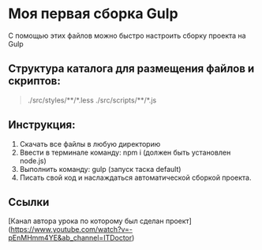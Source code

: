 # Моя первая сборка Gulp
С помощью этих файлов можно быстро настроить сборку проекта на Gulp

## Структура каталога для размещения файлов и скриптов:
>./src/styles/\*\*/\*.less
>./src/scripts/\*\*/\*.js

## Инструкция:
1. Скачать все файлы в любую директорию
2. Ввести в терминале команду: npm i (должен быть установлен node.js)
3. Выполнить команду: gulp (запуск таска default)
4. Писать свой код и наслаждаться автоматической сборкой проекта.

## Ссылки
[Канал автора урока по которому был сделан проект] (https://www.youtube.com/watch?v=-pEnMHmm4YE&ab_channel=ITDoctor)